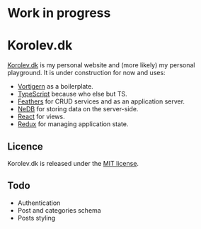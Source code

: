 # Work in progress

# Korolev.dk
[Korolev.dk](https://korolev.dk) is my personal website and (more likely) my personal playground. It is under construction for now and uses:
- [Vortigern](https://github.com/barbar/vortigern) as a boilerplate.
- [TypeScript](https://www.typescriptlang.org/) because who else but TS.
- [Feathers](https://github.com/feathersjs/feathers) for CRUD services and as an application server.
- [NeDB](https://github.com/louischatriot/nedb) for storing data on the server-side.
- [React](https://github.com/facebook/react) for views.
- [Redux](https://github.com/reactjs/redux) for managing application state.

## Licence
Korolev.dk is released under the [MIT license](LICENSE). 

## Todo
- Authentication
- Post and categories schema
- Posts styling
